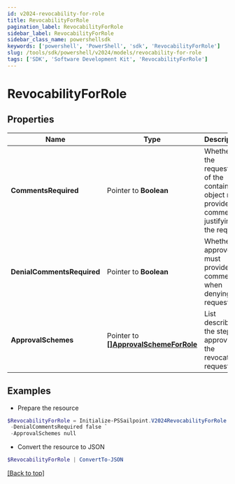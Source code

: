 ```yaml
---
id: v2024-revocability-for-role
title: RevocabilityForRole
pagination_label: RevocabilityForRole
sidebar_label: RevocabilityForRole
sidebar_class_name: powershellsdk
keywords: ['powershell', 'PowerShell', 'sdk', 'RevocabilityForRole'] 
slug: /tools/sdk/powershell/v2024/models/revocability-for-role
tags: ['SDK', 'Software Development Kit', 'RevocabilityForRole']
---
```



# RevocabilityForRole

## Properties

Name | Type | Description | Notes
------------ | ------------- | ------------- | -------------
**CommentsRequired** |  Pointer to **Boolean** | Whether the requester of the containing object must provide comments justifying the request | [optional] [default to $false]
**DenialCommentsRequired** |  Pointer to **Boolean** | Whether an approver must provide comments when denying the request | [optional] [default to $false]
**ApprovalSchemes** |  Pointer to [**[]ApprovalSchemeForRole**](approval-scheme-for-role) | List describing the steps in approving the revocation request | [optional] 

## Examples

- Prepare the resource
```powershell
$RevocabilityForRole = Initialize-PSSailpoint.V2024RevocabilityForRole  -CommentsRequired false `
 -DenialCommentsRequired false `
 -ApprovalSchemes null
```

- Convert the resource to JSON
```powershell
$RevocabilityForRole | ConvertTo-JSON
```


[[Back to top]](#) 

